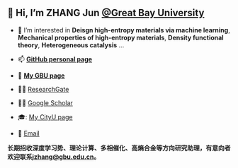 ## 👋 Hi, I’m ZHANG Jun [@Great Bay University](https://www.gbu.edu.cn/)

- 👀 I’m interested in **Deisgn high-entropy materials via machine learning**, **Mechanical properties of high-entropy materials**, **Density functional theory**, **Heterogeneous catalysis** ...

- 📫 [**GitHub personal page**](https://jzhang-github.github.io/)
- 🏢 [**My GBU page**](https://www.gbu.edu.cn/detail/article/985)
- :man_scientist: [ResearchGate](https://www.researchgate.net/profile/Jun-Zhang-369)
- :man_scientist: [Google Scholar](https://scholar.google.com/citations?user=EvTN9dsAAAAJ&hl=en)
- 🎓: [My CityU page](https://scholars.cityu.edu.hk/en/persons/jun-zhang(73e8f2f2-8e1e-49fd-a71f-104fa6cb7c17).html)

- :email: [Email](mailto:jzhang@gbu.edu.cn)


<!---
- 🌱 I’m currently learning ...
- 💞️ I’m looking to collaborate on ...
jzhang-github/jzhang-github is a ✨ special ✨ repository because its `README.md` (this file) appears on your GitHub profile.
You can click the Preview link to take a look at your changes.
--->

**长期招收深度学习势、理论计算、多相催化、高熵合金等方向研究助理，有意向者欢迎联系[jzhang@gbu.edu.cn](mailto:jzhang@gbu.edu.cn)。**
